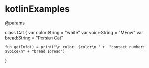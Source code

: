 # kotlinExamples
@params 

class Cat {
var color:String = "white"
var voice:String = "MEow"
var  bread:String = "Persian  Cat"

    fun getInfo() = print("\n color: $color\n " +  "contact number: $voice\n" + "bread $bread")


}